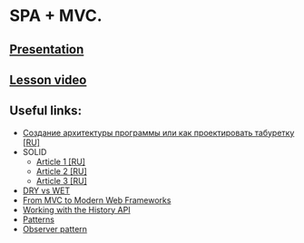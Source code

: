 # SPA + MVC.

<!-- ## [Home Work]()  
  
**Deadline: TBD**   -->

## [Presentation](https://slides.com/aleh_lipski/deck-d202c7)
## [Lesson video](https://drive.google.com/file/d/1nibOS5_dSX8XYSTLWURydif9OUwZqpCA/view?usp=sharing)

## Useful links:
* [Создание архитектуры программы или как проектировать табуретку [RU]](https://habr.com/ru/post/276593/)
* SOLID
  * [Article 1 [RU]](http://igor.quatrocode.com/2008/09/solid-top-5.html)
  * [Article 2 [RU]](https://blog.byndyu.ru/2009/10/solid.html)
  * [Article 3 [RU]](http://sergeyteplyakov.blogspot.com/2014/10/solid.html)
* [DRY vs WET](https://apptech.com.tr/5-benefits-of-applying-dry-principle-to-your-code/)
* [From MVC to Modern Web Frameworks](https://medium.com/hackernoon/from-mvc-to-modern-web-frameworks-8067ec9dee65)  
* [Working with the History API](https://developer.mozilla.org/en-US/docs/Web/API/History_API/Working_with_the_History_API)
* [Patterns](https://refactoring.guru/design-patterns)
* [Observer pattern](https://refactoring.guru/design-patterns/observer)